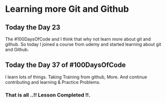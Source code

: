 # Learning more Git and Github

## Today the Day 23

The #100DaysOfCode and I think that why not learn more about git and github. So today I joined a course from udemy and started learning about git and Github.

## Today the Day 37 of #100DaysOfCode

I learn lots of things. Taking Training from github, More. And continue contributing and learning & Practice Problems.

### That is all ..!! Lesson Completed !!.